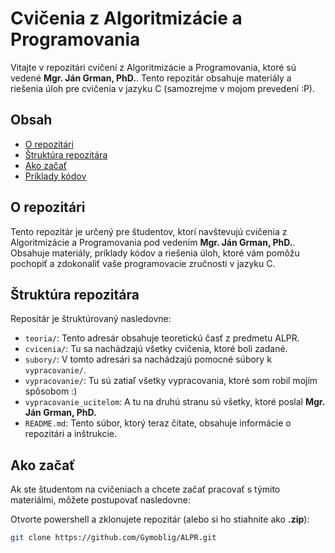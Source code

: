 # Cvičenia z Algoritmizácie a Programovania

Vitajte v repozitári cvičení z Algoritmizácie a Programovania, ktoré sú vedené **Mgr. Ján Grman, PhD.**. Tento repozitár obsahuje materiály a riešenia úloh pre cvičenia v jazyku C (samozrejme v mojom prevedení :P).

## Obsah

- [O repozitári](#o-repozit%C3%A1ri)
- [Štruktúra repozitára](#%C5%A1trukt%C3%BAra-repozit%C3%A1ra)
- [Ako začať](#ako-za%C4%8Da%C5%A5)
- [Príklady kódov](vypracovanie)

## O repozitári

Tento repozitár je určený pre študentov, ktorí navštevujú cvičenia z Algoritmizácie a Programovania pod vedením **Mgr. Ján Grman, PhD.**. Obsahuje materiály, príklady kódov a riešenia úloh, ktoré vám pomôžu pochopiť a zdokonaliť vaše programovacie zručnosti v jazyku C.

## Štruktúra repozitára

Repositár je štruktúrovaný nasledovne:

- `teoria/`: Tento adresár obsahuje teoretickú časť z predmetu ALPR.
- `cvicenia/`: Tu sa nachádzajú všetky cvičenia, ktoré boli zadané.
- `subory/`: V tomto adresári sa nachádzajú pomocné súbory k `vypracovanie/`.
- `vypracovanie/`: Tu sú zatiaľ všetky vypracovania, ktoré som robil mojím spôsobom :)
- `vypracovanie_ucitelom`: A tu na druhú stranu sú všetky, ktoré poslal **Mgr. Ján Grman, PhD.**
- `README.md`: Tento súbor, ktorý teraz čítate, obsahuje informácie o repozitári a inštrukcie.

## Ako začať

Ak ste študentom na cvičeniach a chcete začať pracovať s týmito materiálmi, môžete postupovať nasledovne:

Otvorte powershell a zklonujete repozitár (alebo si ho stiahnite ako **.zip**):   
   ```bash
   git clone https://github.com/Gymoblig/ALPR.git
